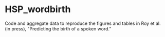HSP_wordbirth
=============

Code and aggregate data to reproduce the figures and tables in Roy et al. (in press), "Predicting the birth of a spoken word."

